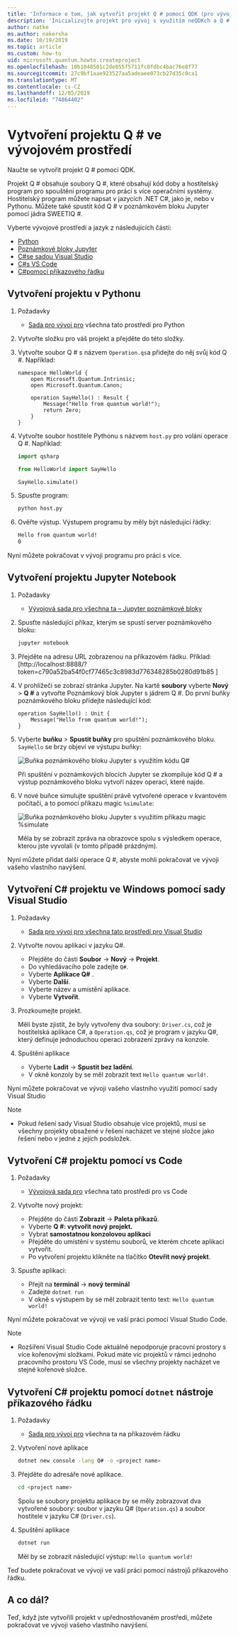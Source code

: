 ```yaml
---
title: 'Informace o tom, jak vytvořit projekt Q # pomocí QDK (pro vývoj pro všechna množství)'
description: 'Inicializujte projekt pro vývoj s využitím neQDKch a Q # ve vývojovém prostředí dle vašeho výběru.'
author: natke
ms.author: nakersha
ms.date: 10/19/2019
ms.topic: article
ms.custom: how-to
uid: microsoft.quantum.howto.createproject
ms.openlocfilehash: 10b1048501c2de055f5711fc0fdbc4bac76e8f77
ms.sourcegitcommit: 27c9bf1aae923527aa5adeaee073cb27d35c0ca1
ms.translationtype: MT
ms.contentlocale: cs-CZ
ms.lasthandoff: 12/05/2019
ms.locfileid: "74864402"
---
```

# <a name="create-a-q-project-in-your-development-environment"></a>Vytvoření projektu Q # ve vývojovém prostředí

Naučte se vytvořit projekt Q # pomocí QDK.

Projekt Q # obsahuje soubory Q #, které obsahují kód doby a hostitelský program pro spouštění programu pro práci s více operačními systémy. Hostitelský program můžete napsat v jazycích .NET C#, jako je, nebo v Pythonu. Můžete také spustit kód Q # v poznámkovém bloku Jupyter pomocí jádra SWEETIQ #.

Vyberte vývojové prostředí a jazyk z následujících částí:

* [Python](#create-a-python-project)
* [Poznámkové bloky Jupyter](#create-a-jupyter-notebook-project)
* [C#se sadou Visual Studio](#create-a-c-project-on-windows-using-visual-studio)
* [C#s VS Code](#create-a-c-project-using-vs-code)
* [C#pomocí příkazového řádku](#create-a-c-project-using-the-dotnet-command-line-tool)

## <a name="create-a-python-project"></a>Vytvoření projektu v Pythonu

1. Požadavky

     * [Sada pro vývoj pro](xref:microsoft.quantum.install#develop-with-python) všechna tato prostředí pro Python

1. Vytvořte složku pro váš projekt a přejděte do této složky.

1. Vytvořte soubor Q # s názvem `Operation.qs`a přidejte do něj svůj kód Q #. Například:

    ```qsharp
    namespace HelloWorld {
        open Microsoft.Quantum.Intrinsic;
        open Microsoft.Quantum.Canon;

        operation SayHello() : Result {
            Message("Hello from quantum world!");
            return Zero;
        }
    }
    ```

1. Vytvořte soubor hostitele Pythonu s názvem `host.py` pro volání operace Q #. Například:

    ```python
    import qsharp

    from HelloWorld import SayHello

    SayHello.simulate()
    ```

1. Spusťte program:

    ```bash
    python host.py
    ```

1. Ověřte výstup. Výstupem programu by měly být následující řádky:

    ```bash
    Hello from quantum world!
    0
    ```

Nyní můžete pokračovat v vývoji programu pro práci s více.

## <a name="create-a-jupyter-notebook-project"></a>Vytvoření projektu Jupyter Notebook

1. Požadavky

    * [Vývojová sada pro všechna ta – Jupyter poznámkové bloky](xref:microsoft.quantum.install#develop-with-jupyter-notebooks)

1. Spusťte následující příkaz, kterým se spustí server poznámkového bloku:

    ```bash
    jupyter notebook
    ```

1. Přejděte na adresu URL zobrazenou na příkazovém řádku. Příklad: [http://localhost:8888/?token=c790a52ba54f0cf77465c3c8983d776348285b0280d91b85 ]

1. V prohlížeči se zobrazí stránka Jupyter. Na kartě **soubory** vyberte **Nový** > **Q #** a vytvořte Poznámkový blok Jupyter s jádrem Q #. Do první buňky poznámkového bloku přidejte následující kód:

    ```qsharp
    operation SayHello() : Unit {
        Message("Hello from quantum world!");
    }
    ```

1. Vyberte **buňku** > **Spustit buňky** pro spuštění poznámkového bloku. `SayHello` se brzy objeví ve výstupu buňky:

    ![Buňka poznámkového bloku Jupyter s využitím kódu Q#](~/media/install-guide-jupyter.png)

    Při spuštění v poznámkových blocích Jupyter se zkompiluje kód Q # a výstup poznámkového bloku vytvoří název operací, které najde.

1. V nové buňce simulujte spuštění právě vytvořené operace v kvantovém počítači, a to pomocí příkazu magic `%simulate`:

    ![Buňka poznámkového bloku Jupyter s využitím příkazu magic %simulate](~/media/install-guide-jupyter-simulate.png)

    Měla by se zobrazit zpráva na obrazovce spolu s výsledkem operace, kterou jste vyvolali (v tomto případě prázdným).

Nyní můžete přidat další operace Q #, abyste mohli pokračovat ve vývoji vašeho vlastního navýšení.

## <a name="create-a-c-project-on-windows-using-visual-studio"></a>Vytvoření C# projektu ve Windows pomocí sady Visual Studio

1. Požadavky

    * [Sada pro vývoj pro všechna tato prostředí pro Visual Studio](xref:microsoft.quantum.install#develop-with-c-on-windows-using-visual-studio)

1. Vytvořte novou aplikaci v jazyku Q#.

    * Přejděte do části **Soubor**  ->  **Nový**  ->  **Projekt**.
    * Do vyhledávacího pole zadejte `Q#`.
    * Vyberte **Aplikace Q#** .
    * Vyberte **Další**.
    * Vyberte název a umístění aplikace.
    * Vyberte **Vytvořit**.

1. Prozkoumejte projekt.

    Měli byste zjistit, že byly vytvořeny dva soubory: `Driver.cs`, což je hostitelská aplikace C#, a `Operation.qs`, což je program v jazyku Q#, který definuje jednoduchou operaci zobrazení zprávy na konzole.

1. Spuštění aplikace

    * Vyberte **Ladit** -> **Spustit bez ladění**.
    * V okně konzoly by se měl zobrazit text `Hello quantum world!`.

Nyní můžete pokračovat ve vývoji vašeho vlastního využití pomocí sady Visual Studio

> [!NOTE]
> * Pokud řešení sady Visual Studio obsahuje více projektů, musí se všechny projekty obsažené v řešení nacházet ve stejné složce jako řešení nebo v jedné z jejích podsložek.  

## <a name="create-a-c-project-using-vs-code"></a>Vytvoření C# projektu pomocí vs Code

1. Požadavky

    * [Vývojová sada pro](xref:microsoft.quantum.install#develop-with-c-using-visual-studio-code) všechna tato prostředí pro vs Code

1. Vytvořte nový projekt:

    * Přejděte do části **Zobrazit** -> **Paleta příkazů**.
    * Vyberte **Q #: vytvořit nový projekt.**
    * Vybrat **samostatnou konzolovou aplikaci**
    * Přejděte do umístění v systému souborů, ve kterém chcete aplikaci vytvořit.
    * Po vytvoření projektu klikněte na tlačítko **Otevřít nový projekt**.

1. Spusťte aplikaci:

    * Přejít na **terminál** -> **nový terminál**
    * Zadejte `dotnet run`
    * V okně s výstupem by se měl zobrazit tento text: `Hello quantum world!`

Nyní můžete pokračovat ve vývoji ve vaší práci pomocí Visual Studio Code.

> [!NOTE]
> * Rozšíření Visual Studio Code aktuálně nepodporuje pracovní prostory s více kořenovými složkami. Pokud máte víc projektů v rámci jednoho pracovního prostoru VS Code, musí se všechny projekty nacházet ve stejné kořenové složce.

## <a name="create-a-c-project-using-the-dotnet-command-line-tool"></a>Vytvoření C# projektu pomocí `dotnet` nástroje příkazového řádku

1. Požadavky

    * [Sada pro vývoj pro](xref:microsoft.quantum.install#develop-with-c-using-the-dotnet-command-line-tool) všechna ta na příkazovém řádku

1. Vytvoření nové aplikace

    ```bash
    dotnet new console -lang Q# -o <project name>
    ```

1. Přejděte do adresáře nové aplikace.

    ```bash
    cd <project name>
    ```

    Spolu se soubory projektu aplikace by se měly zobrazovat dva vytvořené soubory: soubor v jazyku Q# (`Operation.qs`) a soubor hostitele v jazyku C# (`Driver.cs`).

1. Spuštění aplikace

    ```bash
    dotnet run
    ```

    Měl by se zobrazit následující výstup: `Hello quantum world!`

Teď budete pokračovat ve vývoji ve vaší práci pomocí nástrojů příkazového řádku.

## <a name="whats-next"></a>A co dál?

Teď, když jste vytvořili projekt v upřednostňovaném prostředí, můžete pokračovat ve vývoji vašeho vlastního navýšení.
